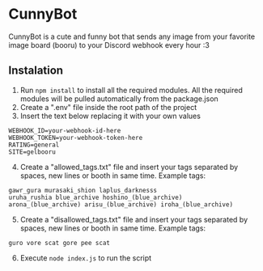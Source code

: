 # CunnyBot

CunnyBot is a cute and funny bot that sends any image from your favorite image board (booru) to your Discord webhook every hour :3

## Instalation

1. Run `npm install` to install all the required modules. All the required modules will be pulled automatically from the package.json
2. Create a ".env" file inside the root path of the project
3. Insert the text below replacing it with your own values
```
WEBHOOK_ID=your-webhook-id-here
WEBHOOK_TOKEN=your-webhook-token-here
RATING=general
SITE=gelbooru
```
4. Create a "allowed_tags.txt" file and insert your tags separated by spaces, new lines or booth in same time. Example tags:
```
gawr_gura murasaki_shion laplus_darknesss
uruha_rushia blue_archive hoshino_(blue_archive)
arona_(blue_archive) arisu_(blue_archive) iroha_(blue_archive)
```
5. Create a "disallowed_tags.txt" file and insert your tags separated by spaces, new lines or booth in same time. Example tags:
```
guro vore scat gore pee scat
```
6. Execute `node index.js` to run the script
